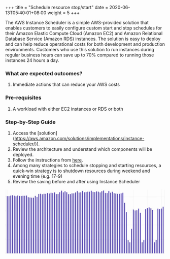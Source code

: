 +++
title = "Schedule resource stop/start"
date =  2020-06-13T05:40:01+08:00
weight = 5
+++

The AWS Instance Scheduler is a simple AWS-provided solution that enables customers to easily configure custom start and stop schedules for their Amazon Elastic Compute Cloud (Amazon EC2) and Amazon Relational Database Service (Amazon RDS) instances. The solution is easy to deploy and can help reduce operational costs for both development and production environments. Customers who use this solution to run instances during regular business hours can save up to 70% compared to running those instances 24 hours a day.

### What are expected outcomes?

1. Immediate actions that can reduce your AWS costs

### Pre-requisites

1. A workload with either EC2 instances or RDS or both

### Step-by-Step Guide

1. Access the [solution] (https://aws.amazon.com/solutions/implementations/instance-scheduler/)].
1. Review the architecture and understand which components will be deployed.
1. Follow the instructions from [here](https://docs.aws.amazon.com/solutions/latest/instance-scheduler/deployment.html).
1. Among many strategies to schedule stopping and starting resources, a quick-win strategy is to shutdown resources during weekend and evening time (e.g. 17-9)
1. Review the saving before and after using Instance Scheduler

![Image: InstanceScheduler.png](../img/InstanceScheduler.png)